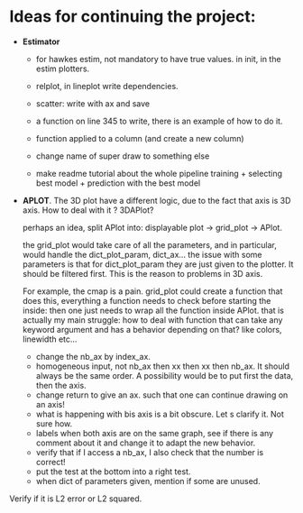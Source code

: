 # Ideas for continuing the project:


* **Estimator**
    * for hawkes estim, not mandatory to have true values. in init, in the estim plotters.
    * relplot, in lineplot write dependencies.
      
    * scatter: write with ax and save
    * a function on line 345 to write, there is an example of how to do it.
    * function applied to a column (and create a new column)
  
    * change name of super draw to something else
    * make readme tutorial about the whole pipeline training + selecting best model + prediction with the best model
      


* **APLOT**. The 3D plot have a different logic, due to the fact that axis is 3D axis. How to deal with it ? 3DAPlot?

  perhaps an idea, split APlot into: displayable plot -> grid_plot -> APlot.

  the grid_plot would take care of all the parameters, and in particular, would handle the dict_plot_param, dict_ax...
  the issue with some parameters is that for dict_plot_param they are just given to the plotter. It should be filtered
  first. This is the reason to problems in 3D axis.

  For example, the cmap is a pain. grid_plot could create a function that does this, everything a function needs to
  check before starting the inside:
  then one just needs to wrap all the function inside APlot. that is actually my main struggle: how to deal with
  function that can take any keyword argument and has a behavior depending on that? like colors, linewidth etc...

  - change the nb_ax by index_ax.
  - homogeneous input, not nb_ax then xx then xx then nb_ax. It should always be the same order. A possibility would be
    to put first the data, then the axis.
  - change return to give an ax. such that one can continue drawing on an axis!
  - what is happening with bis axis is a bit obscure. Let s clarify it. Not sure how.
  - labels when both axis are on the same graph, see if there is any comment about it and change it to adapt the new
    behavior.
  - verify that if I access a nb_ax, I also check that the number is correct!
  - put the test at the bottom into a right test.
  - when dict of parameters given, mention if some are unused.

Verify if it is L2 error or L2 squared.